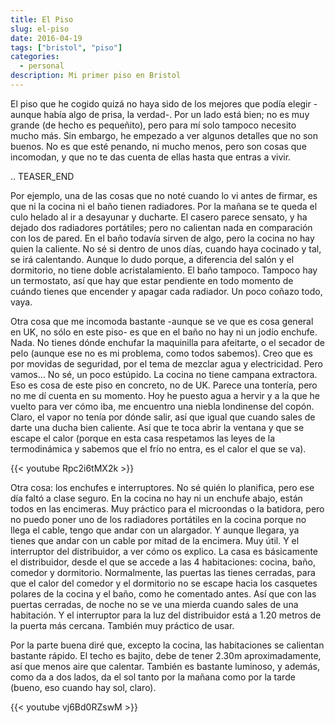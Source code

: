 ```yaml
---
title: El Piso
slug: el-piso
date: 2016-04-19
tags: ["bristol", "piso"]
categories:
  - personal
description: Mi primer piso en Bristol
---
```


El piso que he cogido quizá no haya sido de los mejores que podía
elegir -aunque había algo de prisa, la verdad-. Por un lado está bien;
no es muy grande (de hecho es pequeñito), pero para mí solo tampoco
necesito mucho más. Sin embargo, he empezado a ver algunos detalles
que no son buenos. No es que esté penando, ni mucho menos, pero son
cosas que incomodan, y que no te das cuenta de ellas hasta que entras
a vivir.

.. TEASER_END

Por ejemplo, una de las cosas que no noté cuando lo vi antes de
firmar, es que ni la cocina ni el baño tienen radiadores. Por la
mañana se te queda el culo helado al ir a desayunar y ducharte. El
casero parece sensato, y ha dejado dos radiadores portátiles; pero no
calientan nada en comparación con los de pared. En el baño todavía
sirven de algo, pero la cocina no hay quien la caliente. No sé si
dentro de unos días, cuando haya cocinado y tal, se irá
calentando. Aunque lo dudo porque, a diferencia del salón y el
dormitorio, no tiene doble acristalamiento. El baño tampoco. Tampoco
hay un termostato, así que hay que estar pendiente en todo momento de
cuándo tienes que encender y apagar cada radiador. Un poco coñazo
todo, vaya.

Otra cosa que me incomoda bastante -aunque se ve que es cosa general
en UK, no sólo en este piso- es que en el baño no hay ni un jodío
enchufe. Nada. No tienes dónde enchufar la maquinilla para afeitarte,
o el secador de pelo (aunque ese no es mi problema, como todos
sabemos). Creo que es por movidas de seguridad, por el tema de mezclar
agua y electricidad. Pero vamos… No sé, un poco estúpido. La cocina no
tiene campana extractora. Eso es cosa de este piso en concreto, no de
UK. Parece una tontería, pero no me dí cuenta en su momento. Hoy he
puesto agua a hervir y a la que he vuelto para ver cómo iba, me
encuentro una niebla londinense del copón. Claro, el vapor no tenía
por dónde salir, así que igual que cuando sales de darte una ducha
bien caliente. Así que te toca abrir la ventana y que se escape el
calor (porque en esta casa respetamos las leyes de la termodinámica y
sabemos que el frío no entra, es el calor el que se va).

{{< youtube Rpc2i6tMX2k >}}

Otra cosa: los enchufes e interruptores. No sé quién lo planifica,
pero ese día faltó a clase seguro. En la cocina no hay ni un enchufe
abajo, están todos en las encimeras. Muy práctico para el microondas o
la batidora, pero no puedo poner uno de los radiadores portátiles en
la cocina porque no llega el cable, tengo que andar con un
alargador. Y aunque llegara, ya tienes que andar con un cable por
mitad de la encimera. Muy útil.  Y el interruptor del distribuidor, a
ver cómo os explico. La casa es básicamente el distribuidor, desde el
que se accede a las 4 habitaciones: cocina, baño, comedor y
dormitorio. Normalmente, las puertas las tienes cerradas, para que el
calor del comedor y el dormitorio no se escape hacia los casquetes
polares de la cocina y el baño, como he comentado antes. Así que con
las puertas cerradas, de noche no se ve una mierda cuando sales de una
habitación. Y el interruptor para la luz del distribuidor está a 1.20
metros de la puerta más cercana. También muy práctico de usar.

Por la parte buena diré que, excepto la cocina, las habitaciones se
calientan bastante rápido. El techo es bajito, debe de tener 2.30m
aproximadamente, así que menos aire que calentar. También es bastante
luminoso, y además, como da a dos lados, da el sol tanto por la mañana
como por la tarde (bueno, eso cuando hay sol, claro).

{{< youtube vj6Bd0RZswM >}}

